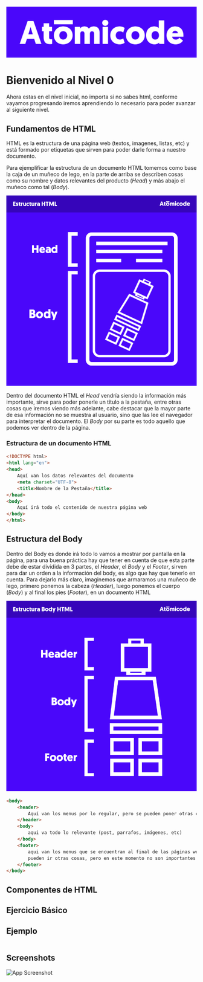 ![Logo](../Config/logo.png)


# Bienvenido al Nivel 0 
Ahora estas en el nivel inicial, no importa si no sabes html, conforme vayamos progresando iremos aprendiendo lo necesario para poder avanzar al siguiente nivel. 

## Fundamentos de HTML
HTML es la estructura de una página  web (textos, imagenes, listas, etc) y está formado por etiquetas que sirven para poder darle forma a nuestro documento.

Para ejemplificar la estructura de un documento HTML tomemos como base la caja de un muñeco de lego, en la parte de arriba se describen cosas como su nombre y datos relevantes del producto (*Head*) y más abajo el muñeco como tal (*Body*).

![Ilustracion](../Ilustraciones/estructura%20html.png)

Dentro del documento HTML el *Head* vendría siendo la información más importante, sirve para poder ponerle un título a la pestaña, entre otras cosas que iremos viendo más adelante, cabe destacar que la mayor parte de esa información no se muestra al usuario, sino que las lee el navegador para interpretar el documento.
El *Body* por su parte es todo aquello que podemos ver dentro de la página.
### Estructura de un documento HTML
```HTML
<!DOCTYPE html>
<html lang="en"> 
<head>
    Aquí van los datos relevantes del documento
    <meta charset="UTF-8">
    <title>Nombre de la Pestaña</title>
</head>
<body>
    Aquí irá todo el contenido de nuestra página web
</body>
</html>
```

## Estructura del Body
Dentro del Body es donde irá todo lo vamos a mostrar por pantalla en la página, para una buena práctica hay que tener en cuenta de que esta parte debe de estar dividida en 3 partes, el *Header*, el *Body* y el *Footer*, sirven para dar un orden a la información del body, es algo que hay que tenerlo en cuenta.
Para dejarlo más claro, imaginemos que armaramos una muñeco de lego, primero ponemos la cabeza (*Header*), luego ponemos el cuerpo (*Body*) y al final los pies (*Footer*), en un documento HTML 

![Ilustracion2](../Ilustraciones/estructuraBodyHtml.png)
```HTML
<body>
    <header>
        Aquí van los menus por lo regular, pero se pueden poner otras cosas dentro
    </header>
    <body>
        aqui va todo lo relevante (post, parrafos, imágenes, etc)
    </body>
    <footer>
        aqui van los menus que se encuentran al final de las páginas web, además de eso
        pueden ir otras cosas, pero en este momento no son importantes
    </footer>
</body>
```
## Componentes de HTML
## Ejercicio Básico

## Ejemplo

```javascript

```


## Screenshots

![App Screenshot](https://via.placeholder.com/468x300?text=App+Screenshot+Here)

